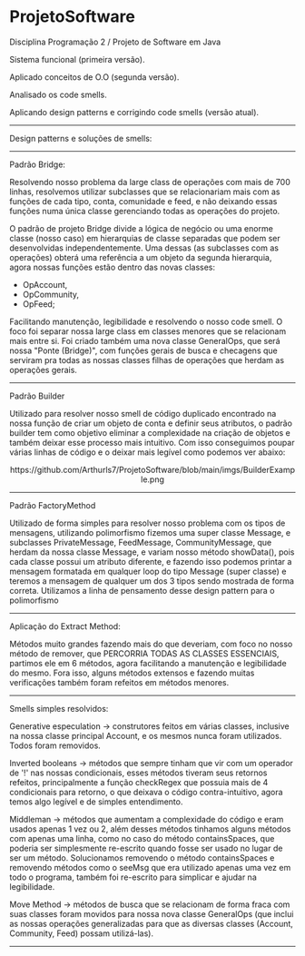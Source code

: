 # ProjetoSoftware
Disciplina Programação 2 / Projeto de Software em Java

Sistema funcional (primeira versão).

Aplicado conceitos de O.O (segunda versão). 

Analisado os code smells.

Aplicando design patterns e corrigindo code smells (versão atual).

----------------------------------

Design patterns e soluções de smells:

-----

Padrão Bridge:

Resolvendo nosso problema da large class de operações com mais de 700 linhas, resolvemos utilizar subclasses que se relacionariam mais com as funções de cada tipo, conta, comunidade e feed, e não deixando essas funções numa única classe gerenciando todas as operações do projeto.

O padrão de projeto Bridge divide a lógica de negócio ou uma enorme classe (nosso caso) em hierarquias de classe separadas que podem ser desenvolvidas independentemente. Uma dessas (as subclasses com as operações) obterá uma referência a um objeto da segunda hierarquia, agora nossas funções estão dentro das novas classes: 
- OpAccount,
- OpCommunity, 
- OpFeed; 

Facilitando manutenção, legibilidade e resolvendo o nosso code smell. O foco foi separar nossa large class em classes menores que se relacionam mais entre si. Foi criado também uma nova classe GeneralOps, que será nossa "Ponte (Bridge)", com funções gerais de busca e checagens que serviram pra todas as nossas classes filhas de operações que herdam as operações gerais.

-----

Padrão Builder

Utilizado para resolver nosso smell de código duplicado encontrado na nossa função de criar um objeto de conta e definir seus atributos, o padrão builder tem como objetivo eliminar a complexidade na criação de objetos e também deixar esse processo mais intuitivo. Com isso conseguimos poupar várias linhas de código e o deixar mais legível como podemos ver abaixo:

<p align="center">
    https://github.com/Arthurls7/ProjetoSoftware/blob/main/imgs/BuilderExample.png
</p>

-----

Padrão FactoryMethod

Utilizado de forma simples para resolver nosso problema com os tipos de mensagens, utilizando polimorfismo fizemos uma super classe Message, e subclasses PrivateMessage, FeedMessage, CommunityMessage, que herdam da nossa classe Message, e variam nosso método showData(), pois cada classe possui um atributo diferente, e fazendo isso podemos printar a mensagem formatada em qualquer loop do tipo Message (super classe) e teremos a mensagem de qualquer um dos 3 tipos sendo mostrada de forma correta. Utilizamos a linha de pensamento desse design pattern para o polimorfismo  

-----

Aplicação do Extract Method:

Métodos muito grandes fazendo mais do que deveriam, com foco no nosso método de remover, que PERCORRIA TODAS AS CLASSES ESSENCIAIS, partimos ele em 6 métodos, agora facilitando a manutenção e legibilidade do mesmo. Fora isso, alguns métodos extensos e fazendo muitas verificações também foram refeitos em métodos menores.

-----

Smells simples resolvidos: 

Generative especulation -> construtores feitos em várias classes, inclusive na nossa classe principal Account, e os mesmos nunca foram utilizados. Todos foram removidos.

Inverted booleans -> métodos que sempre tinham que vir com um operador de '!' nas nossas condicionais, esses métodos tiveram seus retornos refeitos, principalmente a função checkRegex que possuia mais de 4 condicionais para retorno, o que deixava o código contra-intuitivo, agora temos algo legível e de simples entendimento.

Middleman -> métodos que aumentam a complexidade do código e eram usados apenas 1 vez ou 2, além desses métodos tinhamos alguns métodos com apenas uma linha, como no caso do método containsSpaces, que poderia ser simplesmente re-escrito quando fosse ser usado no lugar de ser um método. Solucionamos removendo o método containsSpaces e removendo métodos como o seeMsg que era utilizado apenas uma vez em todo o programa, também foi re-escrito para simplicar e ajudar na legibilidade.

Move Method -> métodos de busca que se relacionam de forma fraca com suas classes foram movidos para nossa nova classe GeneralOps (que inclui as nossas operações generalizadas para que as diversas classes (Account, Community, Feed) possam utilizá-las).

-----
